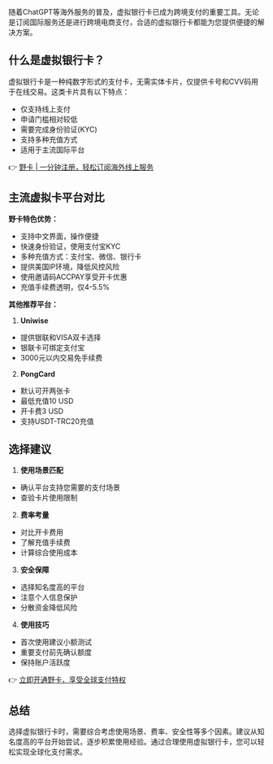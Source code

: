 随着ChatGPT等海外服务的普及，虚拟银行卡已成为跨境支付的重要工具。无论是订阅国际服务还是进行跨境电商支付，合适的虚拟银行卡都能为您提供便捷的解决方案。

## 什么是虚拟银行卡？

虚拟银行卡是一种纯数字形式的支付卡，无需实体卡片，仅提供卡号和CVV码用于在线交易。这类卡片具有以下特点：

- 仅支持线上支付
- 申请门槛相对较低
- 需要完成身份验证(KYC)
- 支持多种充值方式
- 适用于主流国际平台

👉 [野卡 | 一分钟注册，轻松订阅海外线上服务](https://bit.ly/bewildcard)

## 主流虚拟卡平台对比

**野卡特色优势：**
- 支持中文界面，操作便捷
- 快速身份验证，使用支付宝KYC
- 多种充值方式：支付宝、微信、银行卡
- 提供美国IP环境，降低风控风险
- 使用邀请码ACCPAY享受开卡优惠
- 充值手续费透明，仅4-5.5%

**其他推荐平台：**

1. **Uniwise**
- 提供银联和VISA双卡选择
- 银联卡可绑定支付宝
- 3000元以内交易免手续费

2. **PongCard**
- 默认可开两张卡
- 最低充值10 USD
- 开卡费3 USD
- 支持USDT-TRC20充值

## 选择建议

1. **使用场景匹配**
- 确认平台支持您需要的支付场景
- 查验卡片使用限制

2. **费率考量**
- 对比开卡费用
- 了解充值手续费
- 计算综合使用成本

3. **安全保障**
- 选择知名度高的平台
- 注意个人信息保护
- 分散资金降低风险

4. **使用技巧**
- 首次使用建议小额测试
- 重要支付前先确认额度
- 保持账户活跃度

👉 [立即开通野卡，享受全球支付特权](https://bit.ly/bewildcard)

## 总结

选择虚拟银行卡时，需要综合考虑使用场景、费率、安全性等多个因素。建议从知名度高的平台开始尝试，逐步积累使用经验。通过合理使用虚拟银行卡，您可以轻松实现全球化支付需求。
